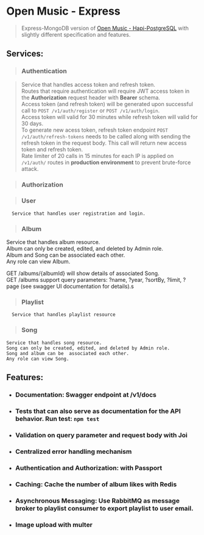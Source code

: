 # Open Music - Express

> Express-MongoDB version of [Open Music - Hapi-PostgreSQL](https://github.com/triwjy/open-music) with slightly different specification and features.

## Services:

> ### Authentication

> Service that handles access token and refresh token.  
> Routes that require authentication will require JWT access token in the **Authorization** request header with **Bearer** schema.  
> Access token (and refresh token) will be generated upon successful call to `POST /v1/auth/register` or `POST /v1/auth/login`.  
> Access token will valid for 30 minutes while refresh token will valid for 30 days.  
> To generate new acess token, refresh token endpoint `POST /v1/auth/refresh-tokens` needs to be called along with sending the refresh token in the request body. This call will return new access token and refresh token.  
> Rate limiter of 20 calls in 15 minutes for each IP is applied on `/v1/auth/` routes in **production environment** to prevent brute-force attack.

> ### Authorization

> ### User

```
  Service that handles user registration and login.
```

> ### Album

Service that handles album resource.  
Album can only be created, edited, and deleted by Admin role.  
Album and Song can be associated each other.  
Any role can view Album.

GET /albums/{albumId} will show details of associated Song.  
GET /albums support query parameters: ?name, ?year, ?sortBy, ?limit, ?page (see swagger UI documentation for details).s

> ### Playlist

```
  Service that handles playlist resource
```

> ### Song

```
Service that handles song resource.
Song can only be created, edited, and deleted by Admin role.
Song and album can be  associated each other.
Any role can view Song.

```

## Features:

- ### Documentation: Swagger endpoint at /v1/docs

- ### Tests that can also serve as documentation for the API behavior. Run test: `npm test`

- ### Validation on query parameter and request body with Joi

- ### Centralized error handling mechanism

- ### Authentication and Authorization: with Passport

- ### Caching: Cache the number of **album likes** with Redis

- ### Asynchronous Messaging: Use RabbitMQ as message broker to playlist consumer to export playlist to user email.

- ### Image upload with multer
